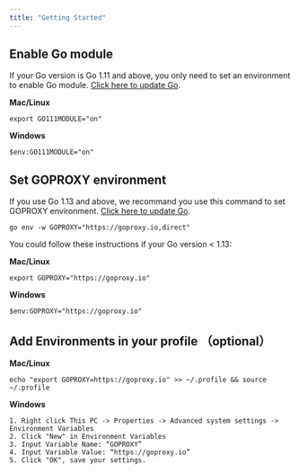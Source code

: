 ```yaml
---
title: "Getting Started"
---
```


## Enable Go module

If your Go version is Go 1.11 and above, you only need to set an environment to enable Go module. [Click here to update Go](https://golang.org/dl/).

**Mac/Linux**

```shell
export GO111MODULE="on"
```
**Windows**

```shell
$env:GO111MODULE="on"
```

## Set GOPROXY environment

If you use Go 1.13 and above, we recommand you use this command to set GOPROXY environment. [Click here to update Go](https://golang.org/dl/).


```shell
go env -w GOPROXY="https://goproxy.io,direct"
```


You could follow these instructions if your Go version < 1.13:

**Mac/Linux**

```shell
export GOPROXY="https://goproxy.io"
```
**Windows**

```shell
$env:GOPROXY="https://goproxy.io"
```

## Add Environments in your profile （optional）

**Mac/Linux**

```shell
echo "export GOPROXY=https://goproxy.io" >> ~/.profile && source ~/.profile
```

**Windows**

```
1. Right click This PC -> Properties -> Advanced system settings -> Environment Variables
2. Click "New" in Environment Variables
3. Input Variable Name: “GOPROXY”
4. Input Variable Value: “https://goproxy.io”
5. Click "OK", save your settings.
```
